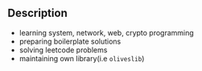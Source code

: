## Description

- learning system, network, web, crypto programming
- preparing boilerplate solutions
- solving leetcode problems
- maintaining own library(i.e `oliveslib`)




